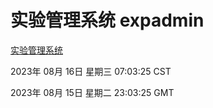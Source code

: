 # 实验管理系统 expadmin
[实验管理系统](http://219.139.197.242:56808/expadmin-782313d2-e1b1-4ea7-932e-3a55e6a1a4d0/)

2023年 08月 16日 星期三 07:03:25 CST

2023年 08月 15日 星期二 23:03:25 GMT
